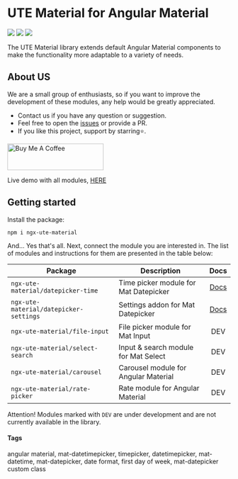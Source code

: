 # UTE Material for Angular Material

[![](https://img.shields.io/badge/npm_package-1.2.0-red)](https://www.npmjs.com/package/ngx-ute-material) [![](https://img.shields.io/badge/license-MIT-blue)](https://github.com/under-tree-e/ute-material.ngx/blob/master/LICENSE) [![](https://img.shields.io/badge/angular_material-v16--v17-default)](https://www.npmjs.com/package/@angular/material)

The UTE Material library extends default Angular Material components to make the functionality more adaptable to a variety of needs.

## About US

We are a small group of enthusiasts, so if you want to improve the development of these modules, any help would be greatly appreciated.

-   Contact us if you have any question or suggestion.
-   Feel free to open the [issues](https://github.com/under-tree-e/ute-material.ngx/issues) or provide a PR.
-   If you like this project, support by starring⭐.

<a href="https://www.buymeacoffee.com/under.tree.e" target="_blank"><img src="https://cdn.buymeacoffee.com/buttons/v2/default-yellow.png" alt="Buy Me A Coffee" style="height: 60px !important;width: 217px !important;" ></a>

Live demo with all modules, [HERE](https://under-tree-e.github.io/ute-material.ngx)

## Getting started

Install the package:

```shell
npm i ngx-ute-material
```

And... Yes that's all. Next, connect the module you are interested in. The list of modules and instructions for them are presented in the table below:

| Package                                | Description                           |                                          Docs                                          |
| -------------------------------------- | ------------------------------------- | :------------------------------------------------------------------------------------: |
| `ngx-ute-material/datepicker-time`     | Time picker module for Mat Datepicker |   [Docs](https://under-tree-e.github.io/ute-material.ngx/components/datepicker-time)   |
| `ngx-ute-material/datepicker-settings` | Settings addon for Mat Datepicker     | [Docs](https://under-tree-e.github.io/ute-material.ngx/components/datepicker-settings) |
| `ngx-ute-material/file-input`          | File picker module for Mat Input      |                                          DEV                                           |
| `ngx-ute-material/select-search`       | Input & search module for Mat Select  |                                          DEV                                           |
| `ngx-ute-material/carousel`            | Carousel module for Angular Material  |                                          DEV                                           |
| `ngx-ute-material/rate-picker`         | Rate module for Angular Material      |                                          DEV                                           |

Attention!
Modules marked with `DEV` are under development and are not currently available in the library.

#### Tags

angular material, mat-datetimepicker, timepicker, datetimepicker, mat-datetime, mat-datepicker, date format, first day of week, mat-datepicker custom class

